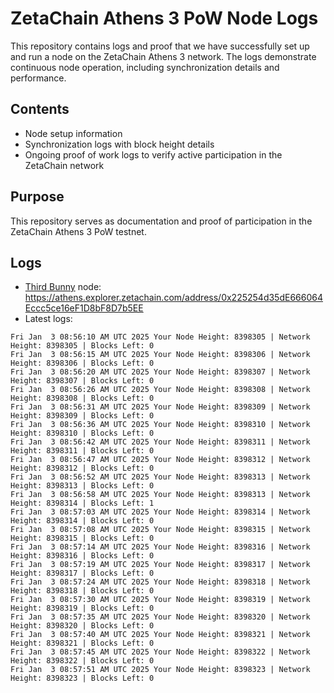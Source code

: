 # ZetaChain Athens 3 PoW Node Logs
This repository contains logs and proof that we have successfully set up and run a node on the ZetaChain Athens 3 network. The logs demonstrate continuous node operation, including synchronization details and performance.

## Contents
- Node setup information
- Synchronization logs with block height details
- Ongoing proof of work logs to verify active participation in the ZetaChain network

## Purpose
This repository serves as documentation and proof of participation in the ZetaChain Athens 3 PoW testnet.

## Logs

- [Third Bunny](https://thirdbunny.xyz/) node: https://athens.explorer.zetachain.com/address/0x225254d35dE666064Eccc5ce16eF1D8bF8D7b5EE
- Latest logs:
```
Fri Jan  3 08:56:10 AM UTC 2025 Your Node Height: 8398305 | Network Height: 8398305 | Blocks Left: 0
Fri Jan  3 08:56:15 AM UTC 2025 Your Node Height: 8398306 | Network Height: 8398306 | Blocks Left: 0
Fri Jan  3 08:56:20 AM UTC 2025 Your Node Height: 8398307 | Network Height: 8398307 | Blocks Left: 0
Fri Jan  3 08:56:26 AM UTC 2025 Your Node Height: 8398308 | Network Height: 8398308 | Blocks Left: 0
Fri Jan  3 08:56:31 AM UTC 2025 Your Node Height: 8398309 | Network Height: 8398309 | Blocks Left: 0
Fri Jan  3 08:56:36 AM UTC 2025 Your Node Height: 8398310 | Network Height: 8398310 | Blocks Left: 0
Fri Jan  3 08:56:42 AM UTC 2025 Your Node Height: 8398311 | Network Height: 8398311 | Blocks Left: 0
Fri Jan  3 08:56:47 AM UTC 2025 Your Node Height: 8398312 | Network Height: 8398312 | Blocks Left: 0
Fri Jan  3 08:56:52 AM UTC 2025 Your Node Height: 8398313 | Network Height: 8398313 | Blocks Left: 0
Fri Jan  3 08:56:58 AM UTC 2025 Your Node Height: 8398313 | Network Height: 8398314 | Blocks Left: 1
Fri Jan  3 08:57:03 AM UTC 2025 Your Node Height: 8398314 | Network Height: 8398314 | Blocks Left: 0
Fri Jan  3 08:57:08 AM UTC 2025 Your Node Height: 8398315 | Network Height: 8398315 | Blocks Left: 0
Fri Jan  3 08:57:14 AM UTC 2025 Your Node Height: 8398316 | Network Height: 8398316 | Blocks Left: 0
Fri Jan  3 08:57:19 AM UTC 2025 Your Node Height: 8398317 | Network Height: 8398317 | Blocks Left: 0
Fri Jan  3 08:57:24 AM UTC 2025 Your Node Height: 8398318 | Network Height: 8398318 | Blocks Left: 0
Fri Jan  3 08:57:30 AM UTC 2025 Your Node Height: 8398319 | Network Height: 8398319 | Blocks Left: 0
Fri Jan  3 08:57:35 AM UTC 2025 Your Node Height: 8398320 | Network Height: 8398320 | Blocks Left: 0
Fri Jan  3 08:57:40 AM UTC 2025 Your Node Height: 8398321 | Network Height: 8398321 | Blocks Left: 0
Fri Jan  3 08:57:45 AM UTC 2025 Your Node Height: 8398322 | Network Height: 8398322 | Blocks Left: 0
Fri Jan  3 08:57:51 AM UTC 2025 Your Node Height: 8398323 | Network Height: 8398323 | Blocks Left: 0
```
